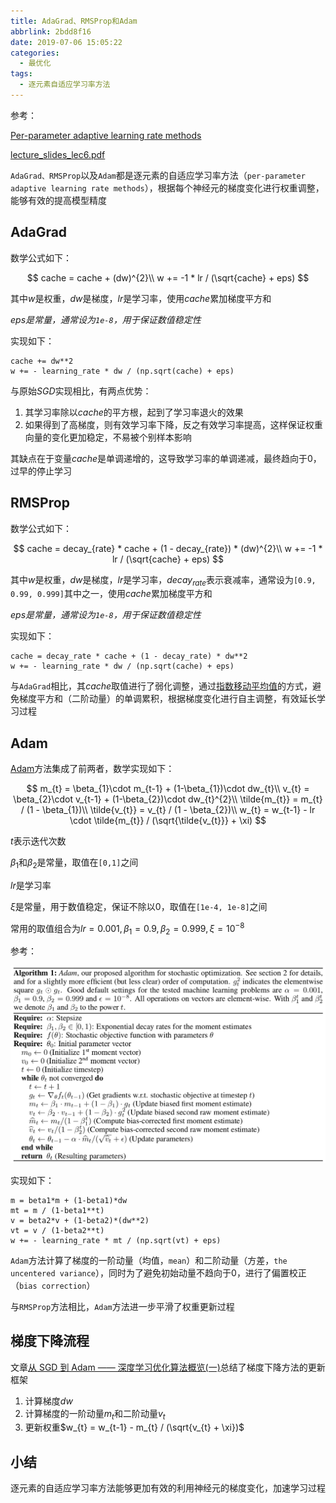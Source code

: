 ```yaml
---
title: AdaGrad、RMSProp和Adam
abbrlink: 2bdd8f16
date: 2019-07-06 15:05:22
categories:
  - 最优化
tags:
  - 逐元素自适应学习率方法
---
```


参考：

[Per-parameter adaptive learning rate methods](http://cs231n.github.io/neural-networks-3/#ada)

[lecture_slides_lec6.pdf](http://www.cs.toronto.edu/~tijmen/csc321/slides/lecture_slides_lec6.pdf)

`AdaGrad、RMSProp`以及`Adam`都是逐元素的自适应学习率方法（`per-parameter adaptive learning rate methods`），根据每个神经元的梯度变化进行权重调整，能够有效的提高模型精度

## AdaGrad

数学公式如下：

$$
cache = cache + (dw)^{2}\\
w += -1 * lr / (\sqrt{cache} + eps)
$$

其中$w$是权重，$dw$是梯度，$lr$是学习率，使用$cache$累加梯度平方和

*$eps$是常量，通常设为`1e-8`，用于保证数值稳定性*

实现如下：

```
cache += dw**2
w += - learning_rate * dw / (np.sqrt(cache) + eps)
```

与原始$SGD$实现相比，有两点优势：

1. 其学习率除以$cache$的平方根，起到了学习率退火的效果
2. 如果得到了高梯度，则有效学习率下降，反之有效学习率提高，这样保证权重向量的变化更加稳定，不易被个别样本影响

其缺点在于变量$cache$是单调递增的，这导致学习率的单调递减，最终趋向于$0$，过早的停止学习

## RMSProp

数学公式如下：

$$
cache = decay_{rate} * cache + (1 - decay_{rate}) * (dw)^{2}\\
w += -1 * lr / (\sqrt{cache} + eps)
$$

其中$w$是权重，$dw$是梯度，$lr$是学习率，$decay_{rate}$表示衰减率，通常设为`[0.9, 0.99, 0.999]`其中之一，使用$cache$累加梯度平方和

*$eps$是常量，通常设为`1e-8`，用于保证数值稳定性*

实现如下：

```
cache = decay_rate * cache + (1 - decay_rate) * dw**2
w += - learning_rate * dw / (np.sqrt(cache) + eps)
```

与`AdaGrad`相比，其$cache$取值进行了弱化调整，通过[指数移动平均值](https://baike.baidu.com/item/EMA/12646151)的方式，避免梯度平方和（二阶动量）的单调累积，根据梯度变化进行自主调整，有效延长学习过程

## Adam

[Adam](https://arxiv.org/abs/1412.6980)方法集成了前两者，数学实现如下：

$$
m_{t} = \beta_{1}\cdot m_{t-1} + (1-\beta_{1})\cdot dw_{t}\\
v_{t} = \beta_{2}\cdot v_{t-1} + (1-\beta_{2})\cdot dw_{t}^{2}\\
\tilde{m_{t}} = m_{t} / (1 - \beta_{1})\\
\tilde{v_{t}} = v_{t} / (1 - \beta_{2})\\
w_{t} = w_{t-1} - lr \cdot \tilde{m_{t}} / (\sqrt{\tilde{v_{t}}} + \xi)
$$

$t$表示迭代次数

$\beta_{1}$和$\beta_{2}$是常量，取值在`[0,1]`之间

$lr$是学习率

$\xi$是常量，用于数值稳定，保证不除以$0$，取值在`[1e-4, 1e-8]`之间

常用的取值组合为$lr=0.001, \beta_{1}=0.9, \beta_{2}=0.999, \xi=10^{-8}$

参考：

![](/imgs/AdaGrad、RMSProp和Adam/adam_alg1.png)

实现如下：

```
m = beta1*m + (1-beta1)*dw
mt = m / (1-beta1**t)
v = beta2*v + (1-beta2)*(dw**2)
vt = v / (1-beta2**t)
w += - learning_rate * mt / (np.sqrt(vt) + eps)
```

`Adam`方法计算了梯度的一阶动量（均值，`mean`）和二阶动量（方差，`the uncentered variance`），同时为了避免初始动量不趋向于$0$，进行了偏置校正（`bias correction`）

与`RMSProp`方法相比，`Adam`方法进一步平滑了权重更新过程

## 梯度下降流程

文章[从 SGD 到 Adam —— 深度学习优化算法概览(一)](https://zhuanlan.zhihu.com/p/32626442)总结了梯度下降方法的更新框架

1. 计算梯度$dw$
2. 计算梯度的一阶动量$m_{t}$和二阶动量$v_{t}$
3. 更新权重$w_{t} = w_{t-1} - m_{t} / (\sqrt{v_{t} + \xi})$

## 小结

逐元素的自适应学习率方法能够更加有效的利用神经元的梯度变化，加速学习过程